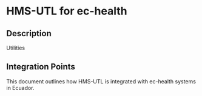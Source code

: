 # HMS-UTL for ec-health

## Description

Utilities

## Integration Points

This document outlines how HMS-UTL is integrated with ec-health systems in Ecuador.
